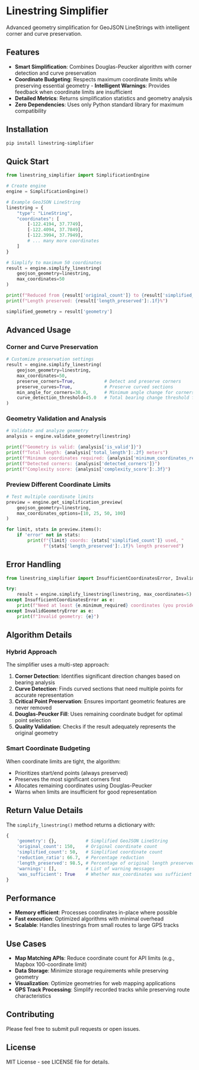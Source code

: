 # Linestring Simplifier

Advanced geometry simplification for GeoJSON LineStrings with intelligent corner and curve preservation.

## Features

- **Smart Simplification**: Combines Douglas-Peucker algorithm with corner detection and curve preservation
-  **Coordinate Budgeting**: Respects maximum coordinate limits while preserving essential geometry
️- **Intelligent Warnings**: Provides feedback when coordinate limits are insufficient
-  **Detailed Metrics**: Returns simplification statistics and geometry analysis 
- **Zero Dependencies**: Uses only Python standard library for maximum compatibility

## Installation

```bash
pip install linestring-simplifier
```

## Quick Start

```python
from linestring_simplifier import SimplificationEngine

# Create engine
engine = SimplificationEngine()

# Example GeoJSON LineString
linestring = {
    "type": "LineString",
    "coordinates": [
        [-122.4194, 37.7749],
        [-122.4094, 37.7849],
        [-122.3994, 37.7949],
        # ... many more coordinates
    ]
}

# Simplify to maximum 50 coordinates
result = engine.simplify_linestring(
    geojson_geometry=linestring,
    max_coordinates=50
)

print(f"Reduced from {result['original_count']} to {result['simplified_count']} coordinates")
print(f"Length preserved: {result['length_preserved']:.1f}%")

simplified_geometry = result['geometry']
```

## Advanced Usage

### Corner and Curve Preservation

```python
# Customize preservation settings
result = engine.simplify_linestring(
    geojson_geometry=linestring,
    max_coordinates=50,
    preserve_corners=True,           # Detect and preserve corners
    preserve_curves=True,            # Preserve curved sections
    min_angle_for_corners=30.0,      # Minimum angle change for corners (degrees)
    curve_detection_threshold=45.0   # Total bearing change threshold for curves
)
```

### Geometry Validation and Analysis

```python
# Validate and analyze geometry
analysis = engine.validate_geometry(linestring)

print(f"Geometry is valid: {analysis['is_valid']}")
print(f"Total length: {analysis['total_length']:.2f} meters")
print(f"Minimum coordinates required: {analysis['minimum_coordinates_required']}")
print(f"Detected corners: {analysis['detected_corners']}")
print(f"Complexity score: {analysis['complexity_score']:.3f}")
```

### Preview Different Coordinate Limits

```python
# Test multiple coordinate limits
preview = engine.get_simplification_preview(
    geojson_geometry=linestring,
    max_coordinates_options=[10, 25, 50, 100]
)

for limit, stats in preview.items():
    if 'error' not in stats:
        print(f"{limit} coords: {stats['simplified_count']} used, "
              f"{stats['length_preserved']:.1f}% length preserved")
```

## Error Handling

```python
from linestring_simplifier import InsufficientCoordinatesError, InvalidGeometryError

try:
    result = engine.simplify_linestring(linestring, max_coordinates=5)
except InsufficientCoordinatesError as e:
    print(f"Need at least {e.minimum_required} coordinates (you provided {e.provided_limit})")
except InvalidGeometryError as e:
    print(f"Invalid geometry: {e}")
```

## Algorithm Details

### Hybrid Approach

The simplifier uses a multi-step approach:

1. **Corner Detection**: Identifies significant direction changes based on bearing analysis
2. **Curve Detection**: Finds curved sections that need multiple points for accurate representation
3. **Critical Point Preservation**: Ensures important geometric features are never removed
4. **Douglas-Peucker Fill**: Uses remaining coordinate budget for optimal point selection
5. **Quality Validation**: Checks if the result adequately represents the original geometry

### Smart Coordinate Budgeting

When coordinate limits are tight, the algorithm:

- Prioritizes start/end points (always preserved)
- Preserves the most significant corners first
- Allocates remaining coordinates using Douglas-Peucker
- Warns when limits are insufficient for good representation

## Return Value Details

The `simplify_linestring()` method returns a dictionary with:

```python
{
    'geometry': {},           # Simplified GeoJSON LineString
    'original_count': 150,    # Original coordinate count
    'simplified_count': 50,   # Simplified coordinate count
    'reduction_ratio': 66.7,  # Percentage reduction
    'length_preserved': 98.5, # Percentage of original length preserved
    'warnings': [],           # List of warning messages
    'was_sufficient': True    # Whether max_coordinates was sufficient
}
```

## Performance

- **Memory efficient**: Processes coordinates in-place where possible
- **Fast execution**: Optimized algorithms with minimal overhead
- **Scalable**: Handles linestrings from small routes to large GPS tracks

## Use Cases

- **Map Matching APIs**: Reduce coordinate count for API limits (e.g., Mapbox 100-coordinate limit)
- **Data Storage**: Minimize storage requirements while preserving geometry
- **Visualization**: Optimize geometries for web mapping applications
- **GPS Track Processing**: Simplify recorded tracks while preserving route characteristics

## Contributing

Please feel free to submit pull requests or open issues.

## License

MIT License - see LICENSE file for details.
